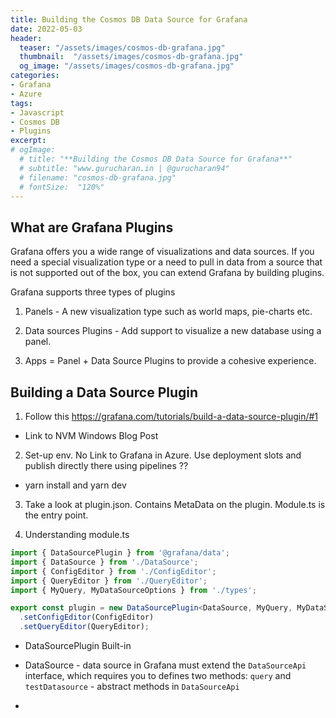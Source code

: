 ```yaml
---
title: Building the Cosmos DB Data Source for Grafana
date: 2022-05-03
header:
  teaser: "/assets/images/cosmos-db-grafana.jpg"
  thumbnail:  "/assets/images/cosmos-db-grafana.jpg"
  og_image: "/assets/images/cosmos-db-grafana.jpg"
categories:
- Grafana
- Azure
tags:
- Javascript
- Cosmos DB
- Plugins
excerpt: 
# ogImage:
  # title: "**Building the Cosmos DB Data Source for Grafana**"
  # subtitle: "www.gurucharan.in | @gurucharan94"
  # filename: "cosmos-db-grafana.jpg"
  # fontSize:  "120%"
---
```


## What are Grafana Plugins

Grafana offers you a wide range of visualizations and data sources. If you need a special visualization type or a need to pull in data from a source that is not supported out of the box, you can extend Grafana by building plugins.

Grafana supports three types of plugins

1. Panels - A new visualization type such as world maps, pie-charts etc.

2. Data sources Plugins - Add support to visualize a new database using a panel.

3. Apps = Panel + Data Source Plugins to provide a cohesive experience.

## Building a Data Source Plugin

1. Follow this https://grafana.com/tutorials/build-a-data-source-plugin/#1
  - Link to NVM Windows Blog Post

2. Set-up env. No Link to Grafana in Azure. Use deployment slots and publish directly there using pipelines ??
  - yarn install and yarn dev

3. Take a look at plugin.json. Contains MetaData on the plugin. Module.ts is the entry point.

4. Understanding module.ts

```typescript
import { DataSourcePlugin } from '@grafana/data';
import { DataSource } from './DataSource';
import { ConfigEditor } from './ConfigEditor';
import { QueryEditor } from './QueryEditor';
import { MyQuery, MyDataSourceOptions } from './types';

export const plugin = new DataSourcePlugin<DataSource, MyQuery, MyDataSourceOptions>(DataSource)
  .setConfigEditor(ConfigEditor)
  .setQueryEditor(QueryEditor);

```

- DataSourcePlugin Built-in

- DataSource - data source in Grafana must extend the `DataSourceApi` interface, which requires you to defines two methods: `query` and `testDatasource` - abstract methods in `DataSourceApi`

- 